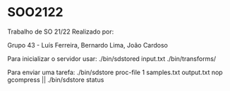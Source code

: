 # SOO2122
Trabalho de SO 21/22
Realizado por:

Grupo 43 -
Luís Ferreira,
Bernardo Lima,
João Cardoso




Para inicializar o servidor usar:
./bin/sdstored input.txt ./bin/transforms/

Para enviar uma tarefa:
./bin/sdstore proc-file 1 samples.txt output.txt nop gcompress ||
./bin/sdstore status
